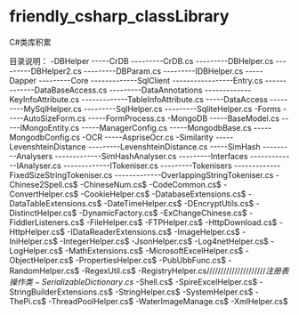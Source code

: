 # friendly_csharp_classLibrary
C#类库积累

目录说明：
-DBHelper
-----CrDB
---------CrDB.cs
---------DBHelper.cs
---------DBHelper2.cs
---------DBParam.cs
---------IDBHelper.cs
-----Dapper
---------Core
-------------SqlClient
-----------------Entry.cs
-------------DataBaseAccess.cs
---------DataAnnotations
-------------KeyInfoAttribute.cs
-------------TableInfoAttribute.cs
-----DataAccess
---------MySqlHelper.cs
---------SqlHelper.cs
---------SqliteHelper.cs
-Forms
-----AutoSizeForm.cs
-----FormProcess.cs
-MongoDB
-----BaseModel.cs
-----IMongoEntity.cs
-----ManagerConfig.cs
-----MongodbBase.cs
-----MongodbConfig.cs
-OCR
-----AspriseOcr.cs
-Similarity
-----LevenshteinDistance
---------LevenshteinDistance.cs
-----SimHash
---------Analysers
-------------SimHashAnalyser.cs
---------Interfaces
-------------IAnalyser.cs
-------------ITokeniser.cs
---------Tokenisers
-------------FixedSizeStringTokeniser.cs
-------------OverlappingStringTokeniser.cs
-Chinese2Spell.cs$
-ChineseNum.cs$
-CodeCommon.cs$
-ConvertHelper.cs$
-CookieHelper.cs$
-DatabaseExtensions.cs$
-DataTableExtensions.cs$
-DateTimeHelper.cs$
-DEncryptUtils.cs$
-DistinctHelper.cs$
-DynamicFactory.cs$
-ExChangeChinese.cs$
-FiddlerListeners.cs$
-FileHelper.cs$
-FTPHelper.cs$
-HttpDownload.cs$
-HttpHelper.cs$
-IDataReaderExtensions.cs$
-ImageHelper.cs$
-IniHelper.cs$
-IntegerHelper.cs$
-JsonHelper.cs$
-Log4netHelper.cs$
-LogHelper.cs$
-MathExtensions.cs$
-MicrosoftExcelHelper.cs$
-ObjectHelper.cs$
-PropertiesHelper.cs$
-PubUbbFunc.cs$
-RandomHelper.cs$
-RegexUtil.cs$
-RegistryHelper.cs$/////////////////////注册表操作类
-SerializableDictionary.cs$
-Shell.cs$
-SpireExcelHelper.cs$
-StringBuilderExtensions.cs$
-StringHelper.cs$
-SystemHelper.cs$
-ThePi.cs$
-ThreadPoolHelper.cs$
-WaterImageManage.cs$
-XmlHelper.cs$
